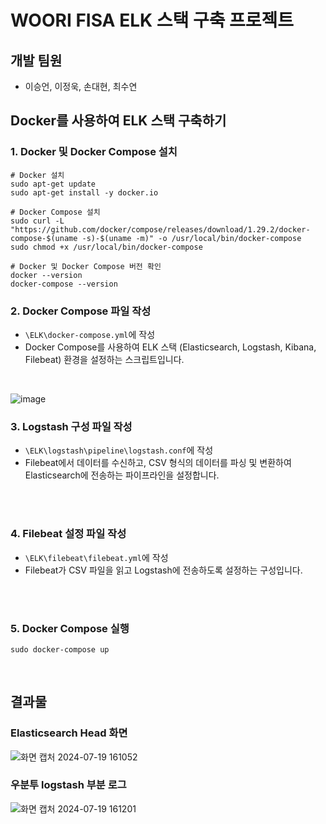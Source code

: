 # WOORI FISA ELK 스택 구축 프로젝트
## 개발 팀원
- 이승언, 이정욱, 손대현, 최수연

## Docker를 사용하여 ELK 스택 구축하기
### 1. Docker 및 Docker Compose 설치
```
# Docker 설치
sudo apt-get update
sudo apt-get install -y docker.io

# Docker Compose 설치
sudo curl -L "https://github.com/docker/compose/releases/download/1.29.2/docker-compose-$(uname -s)-$(uname -m)" -o /usr/local/bin/docker-compose
sudo chmod +x /usr/local/bin/docker-compose

# Docker 및 Docker Compose 버전 확인
docker --version
docker-compose --version
```

### 2. Docker Compose 파일 작성
- ```\ELK\docker-compose.yml```에 작성
- Docker Compose를 사용하여 ELK 스택 (Elasticsearch, Logstash, Kibana, Filebeat) 환경을 설정하는 스크립트입니다.
<br/>

![image](https://github.com/user-attachments/assets/ef498b55-15e3-44c7-bdf4-44c03a442434)
<br/>

### 3. Logstash 구성 파일 작성
- ```\ELK\logstash\pipeline\logstash.conf```에 작성
-  Filebeat에서 데이터를 수신하고, CSV 형식의 데이터를 파싱 및 변환하여 Elasticsearch에 전송하는 파이프라인을 설정합니다.
<br/>
<br/>

### 4. Filebeat 설정 파일 작성
- ```\ELK\filebeat\filebeat.yml```에 작성
- Filebeat가 CSV 파일을 읽고 Logstash에 전송하도록 설정하는 구성입니다. 
<br/>
<br/>

### 5. Docker Compose 실행
```
sudo docker-compose up
```
<br/>

## 결과물
### Elasticsearch Head 화면
![화면 캡처 2024-07-19 161052](https://github.com/user-attachments/assets/7a71cc81-e0cf-486f-b53a-c011f34a265f)
<br/>

### 우분투 logstash 부분 로그
![화면 캡처 2024-07-19 161201](https://github.com/user-attachments/assets/beda40d4-a476-4041-9bf5-04576bea7209)